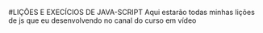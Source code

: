 #LIÇÕES E EXECÍCIOS DE JAVA-SCRIPT
Aqui estarão todas minhas lições de js que eu desenvolvendo no canal do curso em vídeo
